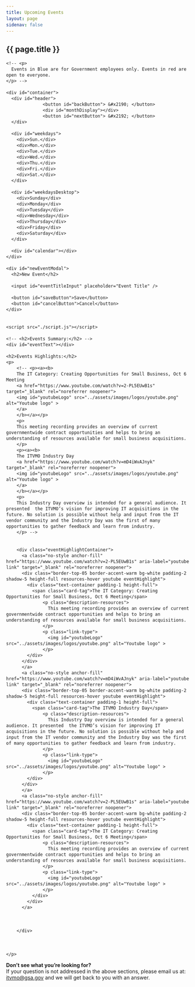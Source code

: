 ```yaml
---
title: Upcoming Events
layout: page
sidenav: false
---
```


<section class="grid-container border-bottom border-gray-30 padding-left-0 padding-right-1">
<h1 class="margin-top-0">{{ page.title }}</h1>

<!-- <h2>Overview</h2> -->

<div class="margin-bottom-2">

    <!-- <p>
      Events in Blue are for Government employees only. Events in red are open to everyone.
    </p> -->
        
    <div id="container">
      <div id="header">
                  <button id="backButton"> &#x2190; </button>
                  <div id="monthDisplay"></div>          
                  <button id="nextButton"> &#x2192; </button>
      </div>

      <div id="weekdays">
        <div>Sun.</div>
        <div>Mon.</div>
        <div>Tue.</div>
        <div>Wed.</div>
        <div>Thu.</div>
        <div>Fri.</div>
        <div>Sat.</div>
      </div>

      <div id="weekdaysDesktop">
        <div>Sunday</div>
        <div>Monday</div>
        <div>Tuesday</div>
        <div>Wednesday</div>
        <div>Thursday</div>
        <div>Friday</div>
        <div>Saturday</div>
      </div>

      <div id="calendar"></div>
    </div>

    <div id="newEventModal">
      <h2>New Event</h2>

      <input id="eventTitleInput" placeholder="Event Title" />

      <button id="saveButton">Save</button>
      <button id="cancelButton">Cancel</button>
    </div>


    <script src="./script.js"></script>

    <!-- <h2>Events Summary:</h2> -->
    <div id="eventText"></div>

    <h2>Events Highlights:</h2>
    <p>
        <!-- <p><a><b>
        The IT Category: Creating Opportunities for Small Business, Oct 6 Meeting 
        <a href="https://www.youtube.com/watch?v=2-PL5EUwB1s" target="_blank" rel="noreferrer noopener">
        <img id="youtubeLogo" src="../assets/images/logos/youtube.png" alt="Youtube logo" >
        </a>
        </b></a></p>
        <p>
        This meeting recording provides an overview of current governmentwide contract opportunities and helps to bring an understanding of resources available for small business acquisitions.
        </p>
        <p><a><b>
        The ITVMO Industry Day
        <a href="https://www.youtube.com/watch?v=mD4iWvAJnyk" target="_blank" rel="noreferrer noopener">
        <img id="youtubeLogo" src="../assets/images/logos/youtube.png" alt="Youtube logo" >
        </a>
        </b></a></p>
        <p>
        This Industry Day overview is intended for a general audience. It presented  the ITVMO’s vision for improving IT acquisitions in the future. No solution is possible without help and input from the IT vendor community and the Industry Day was the first of many opportunities to gather feedback and learn from industry.
        </p> -->

        
        <div class="eventHighlightContainer">
          <a class="no-style anchor-fill" href="https://www.youtube.com/watch?v=2-PL5EUwB1s" aria-label="youtube link" target="_blank" rel="noreferrer noopener">
          <div class="border-top-05 border-accent-warm bg-white padding-2 shadow-5 height-full resources-hover youtube eventHighlight">
            <div class="text-container padding-1 height-full">
              <span class="card-tag">The IT Category: Creating Opportunities for Small Business, Oct 6 Meeting</span>
                  <p class="description-resources">
                    This meeting recording provides an overview of current governmentwide contract opportunities and helps to bring an understanding of resources available for small business acquisitions.
                  </p>
                  <p class="link-type">        
                    <img id="youtubeLogo" src="../assets/images/logos/youtube.png" alt="Youtube logo" >
                  </p>
            </div>
          </div>
          </a>
          <a class="no-style anchor-fill" href="https://www.youtube.com/watch?v=mD4iWvAJnyk" aria-label="youtube link" target="_blank" rel="noreferrer noopener">
          <div class="border-top-05 border-accent-warm bg-white padding-2 shadow-5 height-full resources-hover youtube eventHighlight">
            <div class="text-container padding-1 height-full">
              <span class="card-tag">The ITVMO Industry Day</span>
                  <p class="description-resources">
                    This Industry Day overview is intended for a general audience. It presented  the ITVMO’s vision for improving IT acquisitions in the future. No solution is possible without help and input from the IT vendor community and the Industry Day was the first of many opportunities to gather feedback and learn from industry.
                  </p>
                  <p class="link-type">        
                    <img id="youtubeLogo" src="../assets/images/logos/youtube.png" alt="Youtube logo" >
                  </p>
            </div>
          </div>
          </a>
          <a class="no-style anchor-fill" href="https://www.youtube.com/watch?v=2-PL5EUwB1s" aria-label="youtube link" target="_blank" rel="noreferrer noopener">
          <div class="border-top-05 border-accent-warm bg-white padding-2 shadow-5 height-full resources-hover youtube eventHighlight">
            <div class="text-container padding-1 height-full">
              <span class="card-tag">The IT Category: Creating Opportunities for Small Business, Oct 6 Meeting</span>
                  <p class="description-resources">
                    This meeting recording provides an overview of current governmentwide contract opportunities and helps to bring an understanding of resources available for small business acquisitions.
                  </p>
                  <p class="link-type">        
                    <img id="youtubeLogo" src="../assets/images/logos/youtube.png" alt="Youtube logo" >
                  </p>
              </div>
            </div>
          </a>



        </div>

        
        
    </p>
</div>  
</section>

<section class="grid-container padding-left-0 padding-right-1">
<p><strong>Don’t see what you’re looking for?</strong><br>
If your question is not addressed in the above sections, please email us at: <a href="mailto:itvmo@gsa.gov">itvmo@gsa.gov</a> and we will get back to you with an answer.</p>
</section>



